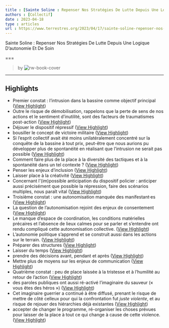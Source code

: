 ```yaml
---
title : [Sainte Soline : Repenser Nos Stratégies De Lutte Depuis Une Logique D’autonomie Et De Soin]
authors : [Collectif]
date : 2023-04-18
type : articles
url : https://www.terrestres.org/2023/04/17/sainte-soline-repenser-nos-strategies-de-lutte-depuis-une-logique-dautonomie-et-de-soin/
---
```

Sainte Soline : Repenser Nos Stratégies De Lutte Depuis Une Logique D’autonomie Et De Soin

===
> by 
![rw-book-cover](https://www.terrestres.org/wp-content/uploads/2023/04/fond-94610006_2589631087971847_6717252013979074560_n.jpg)
---

## Highlights
- Premier constat : l’intrusion dans la bassine comme objectif principal ([View Highlight](https://read.readwise.io/read/01gy9nw03qrf1mawcyab3339ke))
- Outre le risque de démobilisation, rappelons que la perte de sens de nos actions et le sentiment d’inutilité, sont des facteurs de traumatismes post-action ([View Highlight](https://read.readwise.io/read/01gy9nwf5tx7vakgve38d17v5v))
- Déjouer le dispositif répressif ([View Highlight](https://read.readwise.io/read/01gy9nx3b7gdngspktek4355kf))
- bousiller le concept de victoire militaire ([View Highlight](https://read.readwise.io/read/01gy9nxahyp98hv026w5wgckzd))
- Si l’esprit collectif avait été moins unilatéralement concentré sur la conquête de la bassine à tout prix, peut-être que nous aurions pu développer plus de spontanéité en réalisant que l’intrusion ne serait pas possible ([View Highlight](https://read.readwise.io/read/01gy9nxjwv8n3beh8d0q0qpnc8))
- Comment faire plus de la place à la diversité des tactiques et à la spontanéité dans un tel contexte ? ([View Highlight](https://read.readwise.io/read/01gy9ntqamk6y7tcp91qav1gvm))
- Penser les enjeux d’inclusion ([View Highlight](https://read.readwise.io/read/01gy9nttz0pmmwntbw2rbbpn02))
- Laisser place à la créativité ([View Highlight](https://read.readwise.io/read/01gy9ntytc7qc1kbmshkf0z3bz))
- Concernant l'(im)possible anticipation du dispositif policier : anticiper aussi précisément que possible la répression, faire des scénarios multiples, nous paraît vital ([View Highlight](https://read.readwise.io/read/01gy9nyx3j8d71m7yq3vhwk4dc))
- Troisième constat : une autonomisation manquée des manifestant·es ([View Highlight](https://read.readwise.io/read/01gy9p08zcn5eja73qhmxad9tz))
- La question de l’autonomisation rejoint des enjeux de consentement ([View Highlight](https://read.readwise.io/read/01gy9p12cx321qcpr8pbz2w6f9))
- Le manque d’espace de coordination, les conditions matérielles précaires et l’absence de lieux calmes pour se parler et s’entendre ont rendu compliqué cette autonomisation collective. ([View Highlight](https://read.readwise.io/read/01gy9p1nnx44heven5asmnnfds))
- L’autonomie politique s’apprend et se construit aussi dans les actions sur le terrain. ([View Highlight](https://read.readwise.io/read/01gy9p39djf3ezaejde1p4xptq))
- Préparer des structures ([View Highlight](https://read.readwise.io/read/01gy9p3m2qar3rvceexqd6mm8k))
- Laisser du temps ([View Highlight](https://read.readwise.io/read/01gy9p3vtfm50q05r0rnf3q4q7))
- prendre des décisions avant, pendant et après ([View Highlight](https://read.readwise.io/read/01gy9p48ecc5ak5wd0c2yaqkbe))
- Mettre plus de moyens sur les enjeux de communication ([View Highlight](https://read.readwise.io/read/01gy9p4hngtz5w0d3mj66p6xzb))
- Quatrième constat : peu de place laissée à la tristesse et à l’humilité au retour de l’action ([View Highlight](https://read.readwise.io/read/01gy9p6034bp2mjatbkzapp8y6))
- des paroles publiques ont aussi ré-activé l’imaginaire du sauveur (« vous êtes des héros ») ([View Highlight](https://read.readwise.io/read/01gy9pa1gm8g2tz0gn7vm8b9ns))
- Cet imaginaire guerrier a continué à être diffusé, prenant le risque de mettre de côté celleux pour qui la confrontation fut *juste violente*, et au risque de rejouer des hiérarchies déjà existantes ([View Highlight](https://read.readwise.io/read/01gy9pajx0hy6s79jh03tjmxd4))
- accepter de changer le programme, ré-organiser les choses prévues pour laisser de la place à tout ce qui change à cause de cette violence. ([View Highlight](https://read.readwise.io/read/01gy9pc5yvmqbhjbxtg2h2vb53))
